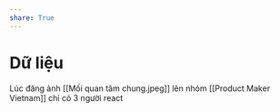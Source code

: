 ```yaml
---
share: True
---
```

# Dữ liệu
Lúc đăng ảnh [[Mối quan tâm chung.jpeg]] lên nhóm [[Product Maker Vietnam]] chỉ có 3 người react
